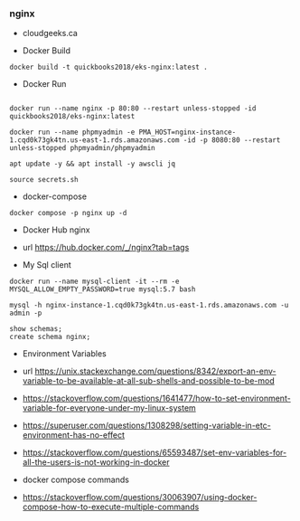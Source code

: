 ###  nginx

- cloudgeeks.ca

- Docker Build

```
docker build -t quickbooks2018/eks-nginx:latest .
```

- Docker Run

```

docker run --name nginx -p 80:80 --restart unless-stopped -id quickbooks2018/eks-nginx:latest

docker run --name phpmyadmin -e PMA_HOST=nginx-instance-1.cqd0k73gk4tn.us-east-1.rds.amazonaws.com -id -p 8080:80 --restart unless-stopped phpmyadmin/phpmyadmin

apt update -y && apt install -y awscli jq

source secrets.sh
```

- docker-compose

```nginx
docker compose -p nginx up -d
```
- Docker Hub nginx

- url https://hub.docker.com/_/nginx?tab=tags

- My Sql client
```mysql
docker run --name mysql-client -it --rm -e MYSQL_ALLOW_EMPTY_PASSWORD=true mysql:5.7 bash
```

```conecction
mysql -h nginx-instance-1.cqd0k73gk4tn.us-east-1.rds.amazonaws.com -u admin -p
```

```DB
show schemas;
create schema nginx;
```

- Environment Variables
- url https://unix.stackexchange.com/questions/8342/export-an-env-variable-to-be-available-at-all-sub-shells-and-possible-to-be-mod

- https://stackoverflow.com/questions/1641477/how-to-set-environment-variable-for-everyone-under-my-linux-system

- https://superuser.com/questions/1308298/setting-variable-in-etc-environment-has-no-effect

- https://stackoverflow.com/questions/65593487/set-env-variables-for-all-the-users-is-not-working-in-docker

- docker compose commands
- https://stackoverflow.com/questions/30063907/using-docker-compose-how-to-execute-multiple-commands